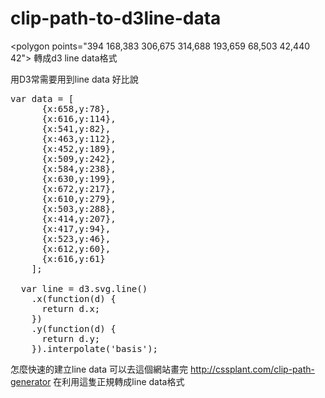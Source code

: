# clip-path-to-d3line-data
&lt;polygon points="394 168,383 306,675 314,688 193,659 68,503 42,440 42"> 轉成d3 line data格式

用D3常需要用到line data 好比說
<pre>
var data = [
      {x:658,y:78},
      {x:616,y:114},
      {x:541,y:82},
      {x:463,y:112},
      {x:452,y:189},
      {x:509,y:242},
      {x:584,y:238},
      {x:630,y:199},
      {x:672,y:217},
      {x:610,y:279},
      {x:503,y:288},
      {x:414,y:207},
      {x:417,y:94},
      {x:523,y:46},
      {x:612,y:60},
      {x:616,y:61}
    ];
    
  var line = d3.svg.line()
    .x(function(d) {
      return d.x;
    })
    .y(function(d) {
      return d.y;
    }).interpolate('basis');
</pre>
怎麼快速的建立line data 可以去這個網站畫完
http://cssplant.com/clip-path-generator
在利用這隻正規轉成line data格式




